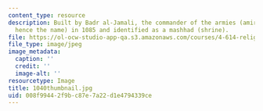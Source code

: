 ```yaml
---
content_type: resource
description: Built by Badr al-Jamali, the commander of the armies (amir al-juyush,
  hence the name) in 1085 and identified as a mashhad (shrine).
file: https://ol-ocw-studio-app-qa.s3.amazonaws.com/courses/4-614-religious-architecture-and-islamic-cultures-fall-2002/008f99442f9bc87e7a22d1e4794339ce_1040thumbnail.jpg
file_type: image/jpeg
image_metadata:
  caption: ''
  credit: ''
  image-alt: ''
resourcetype: Image
title: 1040thumbnail.jpg
uid: 008f9944-2f9b-c87e-7a22-d1e4794339ce
---
```


